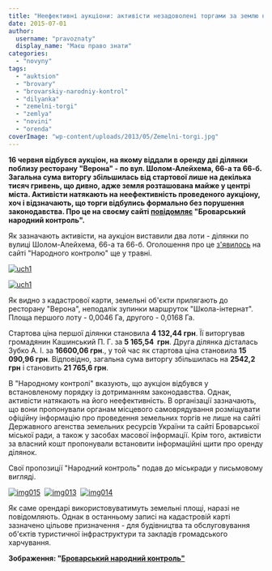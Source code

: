 ```yaml
---
title: "Неефективні аукціони: активісти незадоволені торгами за землю на вул. Шолом-Алейхема"
date: 2015-07-01
author: 
  username: "pravoznaty"
  display_name: "Маєш право знати"
categories: 
  - "novyny"
tags: 
  - "auktsion"
  - "brovary"
  - "brovarskiy-narodniy-kontrol"
  - "dilyanka"
  - "zemelni-torgi"
  - "zemlya"
  - "novini"
  - "orenda"
coverImage: "wp-content/uploads/2013/05/Zemelni-torgi.jpg"
---
```


**16 червня відбувся аукціон, на якому віддали в оренду дві ділянки поблизу ресторану "Верона" - по вул. Шолом-Алейхема, 66-а та 66-б. Загальна сума виторгу збільшилась від стартової лише на декілька тисяч гривень, що дивно, адже земля розташована майже у центрі міста. Активісти натякають на неефективність проведеного аукціону, хоч і відзначають, що торги відбулись формально без порушення законодавства. Про це на своєму сайті [повідомляє](https://nk.mybrovary.com/miska-rada-prodala-dvi-zemelni-dilyanki-navkolo-kafe-verona-za-21-765-6-grn/) "Броварський народний контроль".**

Як зазначають активісти, на аукціон виставили два лоти - ділянки по вулиці Шолом-Алейхема, 66-а та 66-б. Оголошення про це [з'явилось](https://nk.mybrovary.com/uvaga-uvaga-uvaga-2/) на сайті "Народного контролю" ще у травні.

[![uch1](https://mpz.brovary.org/wp-content/uploads/2015/07/uch1.jpg)](https://mpz.brovary.org/wp-content/uploads/2015/07/uch1.jpg)

[![uch1](https://mpz.brovary.org/wp-content/uploads/2015/07/uch1.jpg)](https://mpz.brovary.org/wp-content/uploads/2015/07/uch1.jpg)

Як видно з кадастрової карти, земельні об'єкти прилягають до ресторану "Верона", неподалік зупинки маршруток "Школа-інтернат". Площа першого лоту - 0,0046 Га, другого - 0,0168 Га.

Стартова ціна першої ділянки становила **4 132,44 грн**. Її виторгував громадянин Кашинський П. Г. за **5 165,54  грн**. Друга ділянка дісталась Зубко А. І. за **16600,06 грн**., у той час як стартова ціна становила **15 090,96 грн**. Відповідно, загальна сума виторгу збільшилась на **2542,2 грн** і становить **21 765,6 грн**.

В "Народному контролі" вказують, що аукціон відбувся у встановленому порядку із дотриманням законодавства. Однак, активісти натякають на його неефективність. В організації зазначають, що вони пропонували органам місцевого самоврядування розміщувати офіційну інформацію про проведення земельних торгів не лише на сайті Державного агенства земельних ресурсів України та сайті Броварської міської ради, а також у засобах масової інформації. Крім того, активісти за власний кошт пропонували встановити інформаційні щити про оренду ділянок.

Свої пропозиції "Народний контроль" подав до міськради у письмовому вигляді.

[![img015](https://mpz.brovary.org/wp-content/uploads/2015/07/img015.jpg)](https://mpz.brovary.org/wp-content/uploads/2015/07/img015.jpg)  [![img013](https://mpz.brovary.org/wp-content/uploads/2015/07/img013.jpg)](https://mpz.brovary.org/wp-content/uploads/2015/07/img013.jpg)  [![img014](https://mpz.brovary.org/wp-content/uploads/2015/07/img014.jpg)](https://mpz.brovary.org/wp-content/uploads/2015/07/img014.jpg)

Як саме орендарі використовуватимуть земельні площі, наразі не повідомляють. Однак в останньому записі на кадастровій карті зазначено цільове призначення - для будівництва та обслуговування об'єктів туристичної інфраструктури та закладів громадського харчування.

**Зображення: "[Броварський народний контроль"](https://nk.mybrovary.com/uvaga-uvaga-uvaga-2/)**
